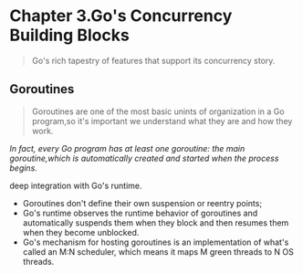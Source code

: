 # Chapter 3.Go's Concurrency Building Blocks
>Go's rich tapestry of features that support its concurrency story.

## Goroutines
> Goroutines are one of the most basic unints of organization in a Go program,so it's important 
we understand what they are and how they work.

*In fact, every Go program has at least one goroutine: the main goroutine,which is automatically created and
started when the process begins.*

deep integration with Go's runtime.

- Goroutines don't define their own suspension or reentry points;
- Go's runtime observes the runtime behavior of goroutines and automatically suspends them when they block 
and then resumes them when they become unblocked.
- Go's mechanism for hosting goroutines is an implementation of what's called an M:N scheduler, which means it maps
M green threads to N OS threads.

